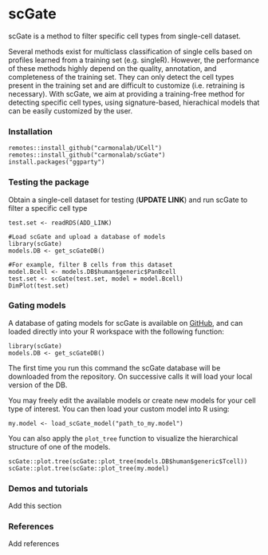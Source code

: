 # scGate

scGate is a method to filter specific cell types from single-cell dataset.

Several methods exist for multiclass classification of single cells based on profiles learned from a training set (e.g. singleR). However, the performance of these methods highly depend on the quality, annotation, and completeness of the training set. They can only detect the cell types present in the training set and are difficult to customize (i.e. retraining is necessary). With scGate, we aim at providing a training-free method for detecting specific cell types, using signature-based, hierachical models that can be easily customized by the user. 


### Installation
```
remotes::install_github("carmonalab/UCell")
remotes::install_github("carmonalab/scGate")
install.packages("ggparty")
```

### Testing the package

Obtain a single-cell dataset for testing (**UPDATE LINK**) and run scGate to filter a specific cell type
```
test.set <- readRDS(ADD_LINK)

#Load scGate and upload a database of models
library(scGate)
models.DB <- get_scGateDB()

#For example, filter B cells from this dataset
model.Bcell <- models.DB$human$generic$PanBcell 
test.set <- scGate(test.set, model = model.Bcell)
DimPlot(test.set)
```

### Gating models
A database of gating models for scGate is available on [GitHub](https://github.com/carmonalab/scGate_models), and can loaded directly into your R workspace with the following function:
```
library(scGate)
models.DB <- get_scGateDB()
```
The first time you run this command the scGate database will be downloaded from the repository. On successive calls it will load your local version of the DB.

You may freely edit the available models or create new models for your cell type of interest. You can then load your custom model into R using:
```
my.model <- load_scGate_model("path_to_my.model")
```

You can also apply the `plot_tree` function to visualize the hierarchical structure of one of the models.
```
scGate::plot.tree(scGate::plot_tree(models.DB$human$generic$Tcell))
scGate::plot.tree(scGate::plot_tree(my.model)
```

### Demos and tutorials

Add this section

### References

Add references



